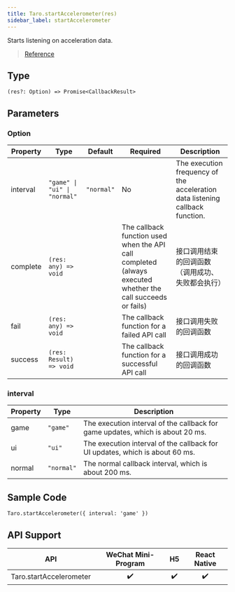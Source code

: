 ```yaml
---
title: Taro.startAccelerometer(res)
sidebar_label: startAccelerometer
---
```


Starts listening on acceleration data.

> [Reference](https://developers.weixin.qq.com/miniprogram/dev/api/device/accelerometer/wx.startAccelerometer.html)

## Type

```tsx
(res?: Option) => Promise<CallbackResult>
```

## Parameters

### Option

<table>
  <thead>
    <tr>
      <th>Property</th>
      <th>Type</th>
      <th style={{ textAlign: "center"}}>Default</th>
      <th style={{ textAlign: "center"}}>Required</th>
      <th>Description</th>
    </tr>
  </thead>
  <tbody>
    <tr>
      <td>interval</td>
      <td><code>&quot;game&quot; | &quot;ui&quot; | &quot;normal&quot;</code></td>
      <td style={{ textAlign: "center"}}><code>&quot;normal&quot;</code></td>
      <td style={{ textAlign: "center"}}>No</td>
      <td>The execution frequency of the acceleration data listening callback function.</td>
    </tr>
    <tr>
      <td>complete</td>
      <td><code>(res: any) =&gt; void</code></td>
      <td style={{ textAlign: "center"}}></td>
      <td style={{ textAlign: "center"}}>The callback function used when the API call completed (always executed whether the call succeeds or fails)</td>
      <td>接口调用结束的回调函数（调用成功、失败都会执行）</td>
    </tr>
    <tr>
      <td>fail</td>
      <td><code>(res: any) =&gt; void</code></td>
      <td style={{ textAlign: "center"}}></td>
      <td style={{ textAlign: "center"}}>The callback function for a failed API call</td>
      <td>接口调用失败的回调函数</td>
    </tr>
    <tr>
      <td>success</td>
      <td><code>(res: Result) =&gt; void</code></td>
      <td style={{ textAlign: "center"}}></td>
      <td style={{ textAlign: "center"}}>The callback function for a successful API call</td>
      <td>接口调用成功的回调函数</td>
    </tr>
  </tbody>
</table>

### interval

<table>
  <thead>
    <tr>
      <th>Property</th>
      <th>Type</th>
      <th>Description</th>
    </tr>
  </thead>
  <tbody>
    <tr>
      <td>game</td>
      <td><code>&quot;game&quot;</code></td>
      <td>The execution interval of the callback for game updates, which is about 20 ms.</td>
    </tr>
    <tr>
      <td>ui</td>
      <td><code>&quot;ui&quot;</code></td>
      <td>The execution interval of the callback for UI updates, which is about 60 ms.</td>
    </tr>
    <tr>
      <td>normal</td>
      <td><code>&quot;normal&quot;</code></td>
      <td>The normal callback interval, which is about 200 ms.</td>
    </tr>
  </tbody>
</table>

## Sample Code

```tsx
Taro.startAccelerometer({ interval: 'game' })
```

## API Support

|           API           | WeChat Mini-Program | H5 | React Native |
|:-----------------------:|:-------------------:|:--:|:------------:|
| Taro.startAccelerometer |         ✔️          | ✔️ |      ✔️      |
